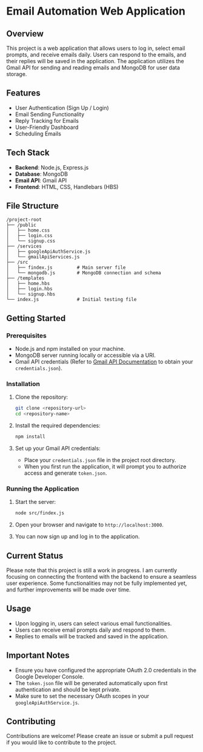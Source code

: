 # Email Automation Web Application

## Overview

This project is a web application that allows users to log in, select email prompts, and receive emails daily. Users can respond to the emails, and their replies will be saved in the application. The application utilizes the Gmail API for sending and reading emails and MongoDB for user data storage.

## Features

- User Authentication (Sign Up / Login)
- Email Sending Functionality
- Reply Tracking for Emails
- User-Friendly Dashboard
- Scheduling Emails

## Tech Stack

- **Backend**: Node.js, Express.js
- **Database**: MongoDB
- **Email API**: Gmail API
- **Frontend**: HTML, CSS, Handlebars (HBS)

## File Structure

```
/project-root
├── /public
│   ├── home.css
│   ├── login.css
│   └── signup.css
├── /services
│   ├── googleApiAuthService.js
│   └── gmailApiServices.js
├── /src
│   ├── findex.js         # Main server file
│   └── mongodb.js        # MongoDB connection and schema
├── /templates
│   ├── home.hbs
│   ├── login.hbs
│   └── signup.hbs
└── index.js              # Initial testing file
```

## Getting Started

### Prerequisites

- Node.js and npm installed on your machine.
- MongoDB server running locally or accessible via a URI.
- Gmail API credentials (Refer to [Gmail API Documentation](https://developers.google.com/gmail/api/quickstart/nodejs) to obtain your `credentials.json`).

### Installation

1. Clone the repository:

   ```bash
   git clone <repository-url>
   cd <repository-name>
   ```

2. Install the required dependencies:

   ```bash
   npm install
   ```

3. Set up your Gmail API credentials:
   - Place your `credentials.json` file in the project root directory.
   - When you first run the application, it will prompt you to authorize access and generate `token.json`.

### Running the Application

1. Start the server:

   ```bash
   node src/findex.js
   ```

2. Open your browser and navigate to `http://localhost:3000`.

3. You can now sign up and log in to the application.

## Current Status

Please note that this project is still a work in progress. I am currently focusing on connecting the frontend with the backend to ensure a seamless user experience. Some functionalities may not be fully implemented yet, and further improvements will be made over time.

## Usage

- Upon logging in, users can select various email functionalities.
- Users can receive email prompts daily and respond to them.
- Replies to emails will be tracked and saved in the application.

## Important Notes

- Ensure you have configured the appropriate OAuth 2.0 credentials in the Google Developer Console.
- The `token.json` file will be generated automatically upon first authentication and should be kept private.
- Make sure to set the necessary OAuth scopes in your `googleApiAuthService.js`.

## Contributing

Contributions are welcome! Please create an issue or submit a pull request if you would like to contribute to the project.
